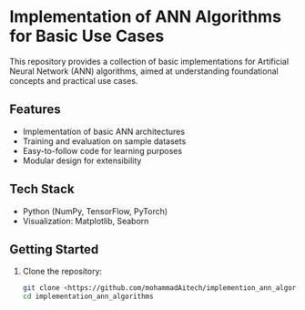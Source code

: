 # Implementation of ANN Algorithms for Basic Use Cases

This repository provides a collection of basic implementations for Artificial Neural Network (ANN) algorithms, aimed at understanding foundational concepts and practical use cases.

## Features
- Implementation of basic ANN architectures
- Training and evaluation on sample datasets
- Easy-to-follow code for learning purposes
- Modular design for extensibility

## Tech Stack
- Python (NumPy, TensorFlow, PyTorch)
- Visualization: Matplotlib, Seaborn

## Getting Started
1. Clone the repository:
   ```bash
   git clone <https://github.com/mohammadAitech/implemention_ann_algorithms_for_basic.git>
   cd implementation_ann_algorithms